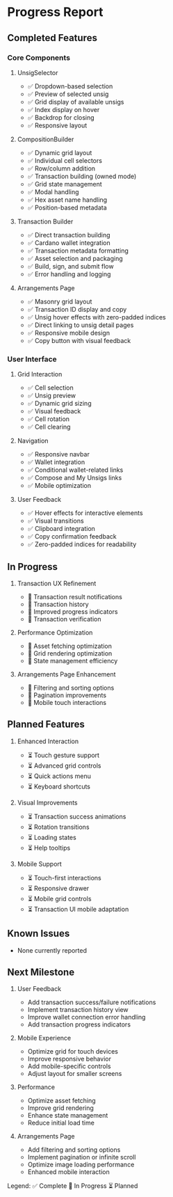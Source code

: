 # Progress Report

## Completed Features

### Core Components
1. UnsigSelector
   - ✅ Dropdown-based selection
   - ✅ Preview of selected unsig
   - ✅ Grid display of available unsigs
   - ✅ Index display on hover
   - ✅ Backdrop for closing
   - ✅ Responsive layout

2. CompositionBuilder
   - ✅ Dynamic grid layout
   - ✅ Individual cell selectors
   - ✅ Row/column addition
   - ✅ Transaction building (owned mode)
   - ✅ Grid state management
   - ✅ Modal handling
   - ✅ Hex asset name handling
   - ✅ Position-based metadata

3. Transaction Builder
   - ✅ Direct transaction building
   - ✅ Cardano wallet integration
   - ✅ Transaction metadata formatting
   - ✅ Asset selection and packaging
   - ✅ Build, sign, and submit flow
   - ✅ Error handling and logging

4. Arrangements Page
   - ✅ Masonry grid layout
   - ✅ Transaction ID display and copy
   - ✅ Unsig hover effects with zero-padded indices
   - ✅ Direct linking to unsig detail pages
   - ✅ Responsive mobile design
   - ✅ Copy button with visual feedback

### User Interface
1. Grid Interaction
   - ✅ Cell selection
   - ✅ Unsig preview
   - ✅ Dynamic grid sizing
   - ✅ Visual feedback
   - ✅ Cell rotation
   - ✅ Cell clearing

2. Navigation
   - ✅ Responsive navbar
   - ✅ Wallet integration
   - ✅ Conditional wallet-related links
   - ✅ Compose and My Unsigs links
   - ✅ Mobile optimization

3. User Feedback
   - ✅ Hover effects for interactive elements
   - ✅ Visual transitions
   - ✅ Clipboard integration
   - ✅ Copy confirmation feedback
   - ✅ Zero-padded indices for readability

## In Progress
1. Transaction UX Refinement
   - 🔄 Transaction result notifications
   - 🔄 Transaction history
   - 🔄 Improved progress indicators
   - 🔄 Transaction verification
   
2. Performance Optimization
   - 🔄 Asset fetching optimization
   - 🔄 Grid rendering optimization
   - 🔄 State management efficiency

3. Arrangements Page Enhancement
   - 🔄 Filtering and sorting options
   - 🔄 Pagination improvements
   - 🔄 Mobile touch interactions

## Planned Features
1. Enhanced Interaction
   - ⏳ Touch gesture support
   - ⏳ Advanced grid controls
   - ⏳ Quick actions menu
   - ⏳ Keyboard shortcuts

2. Visual Improvements
   - ⏳ Transaction success animations
   - ⏳ Rotation transitions
   - ⏳ Loading states
   - ⏳ Help tooltips

3. Mobile Support
   - ⏳ Touch-first interactions
   - ⏳ Responsive drawer
   - ⏳ Mobile grid controls
   - ⏳ Transaction UI mobile adaptation

## Known Issues
- None currently reported

## Next Milestone
1. User Feedback
   - Add transaction success/failure notifications
   - Implement transaction history view
   - Improve wallet connection error handling
   - Add transaction progress indicators

2. Mobile Experience
   - Optimize grid for touch devices
   - Improve responsive behavior
   - Add mobile-specific controls
   - Adjust layout for smaller screens

3. Performance
   - Optimize asset fetching
   - Improve grid rendering
   - Enhance state management
   - Reduce initial load time

4. Arrangements Page
   - Add filtering and sorting options
   - Implement pagination or infinite scroll
   - Optimize image loading performance
   - Enhanced mobile interaction

Legend:
✅ Complete
🔄 In Progress
⏳ Planned 